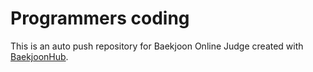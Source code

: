 # Programmers coding
This is an auto push repository for Baekjoon Online Judge created with [BaekjoonHub](https://github.com/BaekjoonHub/BaekjoonHub).
